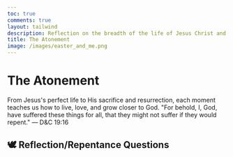 ```yaml
---
toc: true
comments: true
layout: tailwind
description: Reflection on the breadth of the life of Jesus Christ and how it relates to me, or all of us.
title: The Atonement
image: /images/easter_and_me.png
---
```


<div class="bg-gray-50 p-6 rounded-lg shadow-md">
    <h1 class="text-5xl mb-4">The Atonement</h1>
    <p class="text-lg mb-4">
        From Jesus's perfect life to His sacrifice and resurrection, each moment teaches us how to live, love, and grow closer to God. "For behold, I, God, have suffered these things for all, that they might not suffer if they would repent."
        <span class="font-medium">— D&C 19:16</span>
    </p>
</div>

<div id="columns" class="grid grid-cols-5 gap-4 bg-blue-50"></div>

<div id="questions" class="mt-8">
    <h2 class="text-2xl font-bold text-center mb-6">🕊️ Reflection/Repentance Questions</h2>
    <div id="questions-container" class="space-y-8"></div>
</div>

<script>
// JSON for columns
const columnsData = [
    {
        title: "Perfect Life",
        image: "{{site.baseurl}}/images/jesus_triumph.jpg",
        alt: "Jesus Baptism",
        subtitle: "Baptism, Ministry",
        keyPoints: ["Charity", "Love"],
        description: "Love thy neighbor as thyself"
    },
    {
        title: "Last Supper",
        image: "{{site.baseurl}}/images/jesus_last_supper.jpg",
        alt: "Last Supper",
        subtitle: "Sacrament, Worship",
        keyPoints: ["Love", "Worship"],
        description: "Keep the Sabbath and love God"
    },
    {
        title: "Gethsemane",
        image: "{{site.baseurl}}/images/jesus_gethsemane.jpg",
        alt: "Gethsemane",
        subtitle: "Mercy, Prayer",
        keyPoints: ["Faith", "Virtue"],
        description: "Repent for confidence in His presence"
    },
    {
        title: "Crucifixion",
        image: "{{site.baseurl}}/images/jesus_thorns.jpg",
        alt: "Cross",
        subtitle: "Death, Sacrifice",
        keyPoints: ["Obedience", "Sacrifice"],
        description: "Take up your cross and follow Him"
    },
    {
        title: "He is Risen",
        image: "{{site.baseurl}}/images/jesus_resurection.jpg",
        alt: "Tomb",
        subtitle: "Resurrection, Life",
        keyPoints: ["Faith", "Hope"],
        description: "Trust in God's plan and receive His gifts"
    }
];

// JSON for questions
const questionsData = [
    {
        id: "perfect-life",
        title: "Perfect Life — Charity, Love",
        question: "How can I show more love and minister like Jesus did?"
    },
    {
        id: "last-supper",
        title: "Last Supper — Love God, Worship",
        question: "How can I love God and worship with all my heart, mind, and strength?"
    },
    {
        id: "gethsemane",
        title: "Gethsemane — Faith, Repentance, Virtue",
        question: "What burden can I bring to God through prayer?"
    },
    {
        id: "crucifixion",
        title: "Crucifixion — Obedience, Sacrifice",
        question: "What task can I take up to follow the example of Christ more closely?"
    },
    {
        id: "he-is-risen",
        title: "He is Risen — Hope & Resurrection",
        question: "How can I place more hope and purpose in my life?"
    }
];

// Render columns
function renderColumns() {
    const columnsContainer = document.getElementById("columns");
    columnsData.forEach(column => {
        const columnHTML = `
            <div class="text-center">
                <h2 class="text-xl font-semibold mb-2">${column.title}</h2>
                <img src="${column.image}" alt="${column.alt}" class="rounded-lg mx-auto mb-2 h-40 object-cover">
                <p class="text-sm italic mb-4">${column.subtitle}</p>
                <h3 class="text-lg font-medium">${column.keyPoints.join(", ")}</h3>
                <p class="text-sm">${column.description}</p>
            </div>
        `;
        columnsContainer.innerHTML += columnHTML;
    });
}

// Render questions
function renderQuestions() {
    const questionsContainer = document.getElementById("questions-container");
    questionsData.forEach(question => {
        const savedResponse = localStorage.getItem(question.id) || "";
        const questionHTML = `
            <div class="bg-gray-100 p-4 rounded-lg shadow-md">
                <h3 class="text-lg font-semibold mb-2">${question.title}</h3>
                <p class="text-sm mb-4">${question.question}</p>
                <textarea id="${question.id}" class="w-full border rounded-lg p-2 text-sm" rows="2" placeholder="Write your response here...">${savedResponse}</textarea>
            </div>
        `;
        questionsContainer.innerHTML += questionHTML;
    });

    // Add event listeners to save responses
    questionsData.forEach(question => {
        const textarea = document.getElementById(question.id);
        textarea.addEventListener("input", () => {
            localStorage.setItem(question.id, textarea.value);
        });
    });
}

// Initialize the page
document.addEventListener("DOMContentLoaded", () => {
    renderColumns();
    renderQuestions();
});

</script>
